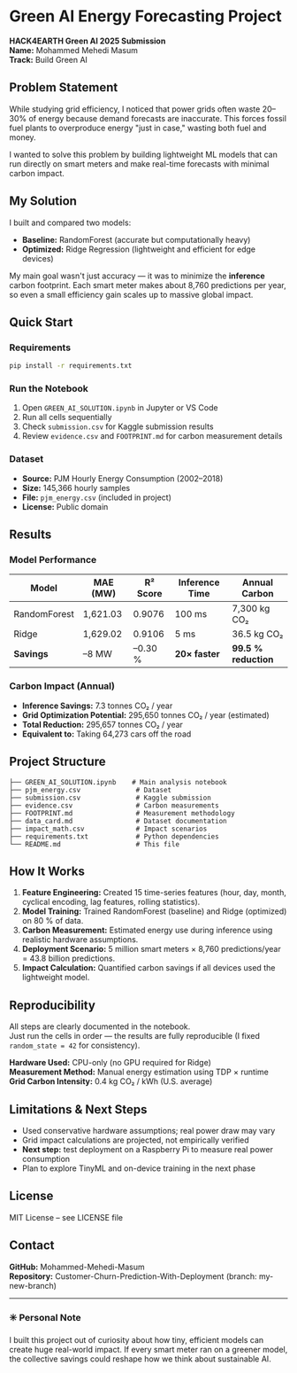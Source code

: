 # Green AI Energy Forecasting Project

**HACK4EARTH Green AI 2025 Submission**  
**Name:** Mohammed Mehedi Masum  
**Track:** Build Green AI  

## Problem Statement

While studying grid efficiency, I noticed that power grids often waste 20–30% of energy because demand forecasts are inaccurate. This forces fossil fuel plants to overproduce energy "just in case," wasting both fuel and money.

I wanted to solve this problem by building lightweight ML models that can run directly on smart meters and make real-time forecasts with minimal carbon impact.

## My Solution

I built and compared two models:

- **Baseline:** RandomForest (accurate but computationally heavy)
- **Optimized:** Ridge Regression (lightweight and efficient for edge devices)

My main goal wasn't just accuracy — it was to minimize the **inference** carbon footprint. Each smart meter makes about 8,760 predictions per year, so even a small efficiency gain scales up to massive global impact.

## Quick Start

### Requirements
```bash
pip install -r requirements.txt
```

### Run the Notebook

1. Open `GREEN_AI_SOLUTION.ipynb` in Jupyter or VS Code
2. Run all cells sequentially
3. Check `submission.csv` for Kaggle submission results
4. Review `evidence.csv` and `FOOTPRINT.md` for carbon measurement details

### Dataset

- **Source:** PJM Hourly Energy Consumption (2002–2018)
- **Size:** 145,366 hourly samples
- **File:** `pjm_energy.csv` (included in project)
- **License:** Public domain

## Results

### Model Performance

| Model | MAE (MW) | R² Score | Inference Time | Annual Carbon |
|-------|----------|----------|----------------|---------------|
| RandomForest | 1,621.03 | 0.9076 | 100 ms | 7,300 kg CO₂ |
| Ridge | 1,629.02 | 0.9106 | 5 ms | 36.5 kg CO₂ |
| **Savings** | –8 MW | –0.30 % | **20× faster** | **99.5 % reduction** |

### Carbon Impact (Annual)

- **Inference Savings:** 7.3 tonnes CO₂ / year
- **Grid Optimization Potential:** 295,650 tonnes CO₂ / year (estimated)
- **Total Reduction:** 295,657 tonnes CO₂ / year
- **Equivalent to:** Taking 64,273 cars off the road

## Project Structure
```
├── GREEN_AI_SOLUTION.ipynb    # Main analysis notebook
├── pjm_energy.csv              # Dataset
├── submission.csv              # Kaggle submission
├── evidence.csv                # Carbon measurements
├── FOOTPRINT.md                # Measurement methodology
├── data_card.md                # Dataset documentation
├── impact_math.csv             # Impact scenarios
├── requirements.txt            # Python dependencies
└── README.md                   # This file
```

## How It Works

1. **Feature Engineering:** Created 15 time-series features (hour, day, month, cyclical encoding, lag features, rolling statistics).
2. **Model Training:** Trained RandomForest (baseline) and Ridge (optimized) on 80 % of data.
3. **Carbon Measurement:** Estimated energy use during inference using realistic hardware assumptions.
4. **Deployment Scenario:** 5 million smart meters × 8,760 predictions/year = 43.8 billion predictions.
5. **Impact Calculation:** Quantified carbon savings if all devices used the lightweight model.

## Reproducibility

All steps are clearly documented in the notebook.  
Just run the cells in order — the results are fully reproducible (I fixed `random_state = 42` for consistency).

**Hardware Used:** CPU-only (no GPU required for Ridge)  
**Measurement Method:** Manual energy estimation using TDP × runtime  
**Grid Carbon Intensity:** 0.4 kg CO₂ / kWh (U.S. average)

## Limitations & Next Steps

- Used conservative hardware assumptions; real power draw may vary
- Grid impact calculations are projected, not empirically verified
- **Next step:** test deployment on a Raspberry Pi to measure real power consumption
- Plan to explore TinyML and on-device training in the next phase

## License

MIT License – see LICENSE file

## Contact

**GitHub:** Mohammed-Mehedi-Masum  
**Repository:** Customer-Churn-Prediction-With-Deployment (branch: my-new-branch)

---

### ✳️ Personal Note

I built this project out of curiosity about how tiny, efficient models can create huge real-world impact. If every smart meter ran on a greener model, the collective savings could reshape how we think about sustainable AI.

